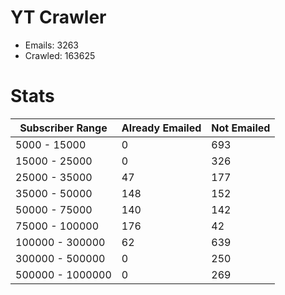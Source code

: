 # YT Crawler
- Emails: 3263
- Crawled: 163625

# Stats
| Subscriber Range  | Already Emailed | Not Emailed |
|-------|-------|-------|
| 5000 - 15000 | 0 | 693 |
| 15000 - 25000 | 0 | 326 |
| 25000 - 35000 | 47 | 177 |
| 35000 - 50000 | 148 | 152 |
| 50000 - 75000 | 140 | 142 |
| 75000 - 100000 | 176 | 42 |
| 100000 - 300000 | 62 | 639 |
| 300000 - 500000 | 0 | 250 |
| 500000 - 1000000 | 0 | 269 |
